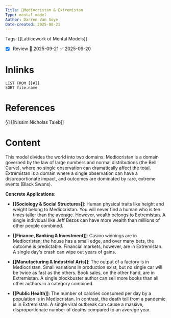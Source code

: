 ```yaml
---
Title: 🧩Mediocristan & Extremistan
Type: mental model
Author: Darren Van Soye
Date-created: 2025-08-21
---
```

Tags: [[Latticework of Mental Models]]

- [x] Review 📅 2025-09-21 ✅ 2025-09-20

# Inlinks 
```dataview
LIST FROM [[#]]
SORT file.name
```

# References 

§1 [[Nissim Nicholas Taleb]]

# Content

This model divides the world into two domains. Mediocristan is a domain governed by the law of large numbers and normal distributions (the Bell Curve), where no single observation can dramatically affect the total. Extremistan is a domain where a single observation can have a disproportionate impact, and outcomes are dominated by rare, extreme events (Black Swans).

**Concrete Applications:**

- **[[Sociology & Social Structures]]**: Human physical traits like height and weight belong to Mediocristan. You will never find a human who is ten times taller than the average. However, wealth belongs to Extremistan. A single individual like Jeff Bezos can have more wealth than millions of other people combined.
    
- **[[Finance, Banking & Investment]]**: Casino winnings are in Mediocristan; the house has a small edge, and over many bets, the outcome is predictable. Financial markets, however, are in Extremistan. A single day's crash can wipe out years of gains.
    
- **[[Manufacturing & Industrial Arts]]**: The output of a factory is in Mediocristan. Small variations in production exist, but no single car will be twice as fast as the others. Book sales, on the other hand, are in Extremistan. A single blockbuster author can sell more books than all other authors in a category combined.
    
- **[[Public Health]]**: The number of calories consumed per day by a population is in Mediocristan. In contrast, the death toll from a pandemic is in Extremistan. A single viral outbreak can cause a massive, disproportionate number of deaths compared to an average year.
    
